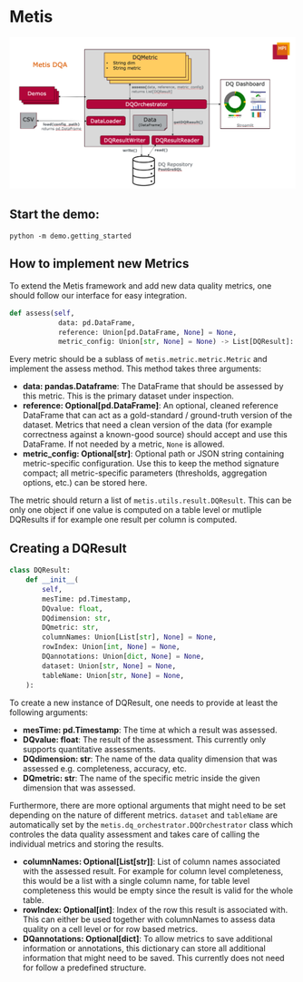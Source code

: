 # Metis

![Overview](images/overview.png)

## Start the demo:
```
python -m demo.getting_started
```

## How to implement new Metrics

To extend the Metis framework and add new data quality metrics, one should follow our interface for easy integration. 
````python
def assess(self, 
            data: pd.DataFrame, 
            reference: Union[pd.DataFrame, None] = None, 
            metric_config: Union[str, None] = None) -> List[DQResult]:
````
Every metric should be a sublass of ```metis.metric.metric.Metric``` and implement the assess method. This method takes three arguments:
- **data: pandas.Dataframe**: The DataFrame that should be assessed by this metric. This is the primary dataset under inspection.
- **reference: Optional[pd.DataFrame]**: An optional, cleaned reference DataFrame that can act as a gold-standard / ground-truth version of the dataset. Metrics that need a clean version of the data (for example correctness against a known-good source) should accept and use this DataFrame. If not needed by a metric, `None` is allowed.
- **metric_config: Optional[str]**: Optional path or JSON string containing metric-specific configuration. Use this to keep the method signature compact; all metric-specific parameters (thresholds, aggregation options, etc.) can be stored here.

The metric should return a list of ```metis.utils.result.DQResult```. This can be only one object if one value is computed on a table level or mutliple DQResults if for example one result per column is computed.

## Creating a DQResult

````python
class DQResult:
    def __init__(
        self,
        mesTime: pd.Timestamp,
        DQvalue: float,
        DQdimension: str,
        DQmetric: str,
        columnNames: Union[List[str], None] = None,
        rowIndex: Union[int, None] = None,
        DQannotations: Union[dict, None] = None,
        dataset: Union[str, None] = None,
        tableName: Union[str, None] = None,
    ):
````

To create a new instance of DQResult, one needs to provide at least the following arguments:
- **mesTime: pd.Timestamp**: The time at which a result was assessed.
- **DQvalue: float**: The result of the assessment. This currently only supports quantitative assessments.
- **DQdimension: str**: The name of the data quality dimension that was assessed e.g. completeness, accuracy, etc.
- **DQmetric: str**: The name of the specific metric inside the given dimension that was assessed.

Furthermore, there are more optional arguments that might need to be set depending on the nature of different metrics. ```dataset``` and ```tableName``` are automatically set by the ```metis.dq_orchestrator.DQOrchestrator``` class which controles the data quality assessment and takes care of calling the individual metrics and storing the results.
- **columnNames: Optional[List[str]]**: List of column names associated with the assessed result. For example for column level completeness, this would be a list with a single column name, for table level completeness this would be empty since the result is valid for the whole table.
- **rowIndex: Optional[int]**: Index of the row this result is associated with. This can either be used together with columnNames to assess data quality on a cell level or for row based metrics.
- **DQannotations: Optional[dict]**: To allow metrics to save additional information or annotations, this dictionary can store all additional information that might need to be saved. This currently does not need for follow a predefined structure.



